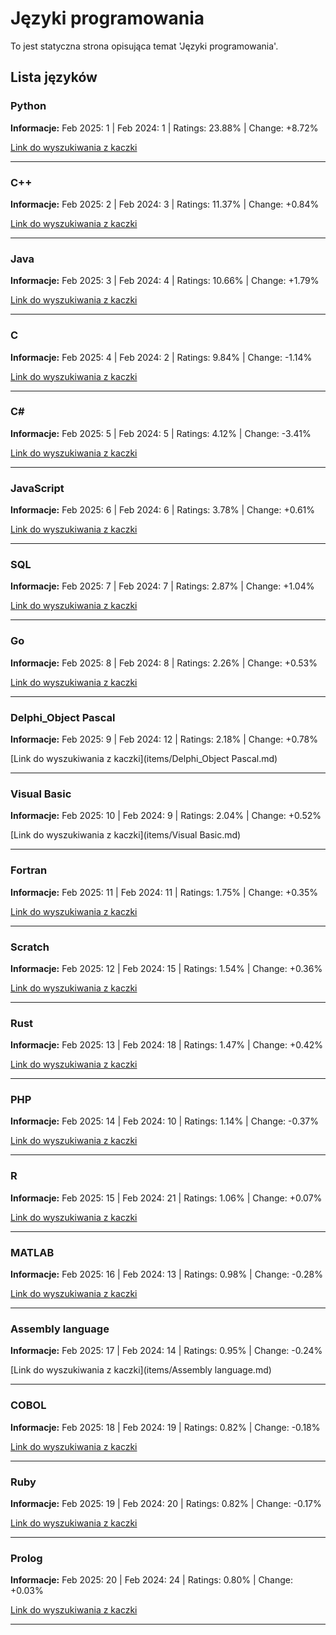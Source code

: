 # Języki programowania

To jest statyczna strona opisująca temat 'Języki programowania'.

## Lista języków

### Python

**Informacje:** Feb 2025: 1 | Feb 2024: 1 | Ratings: 23.88% | Change: +8.72%

[Link do wyszukiwania z kaczki](items/Python.md)

---

### C++

**Informacje:** Feb 2025: 2 | Feb 2024: 3 | Ratings: 11.37% | Change: +0.84%

[Link do wyszukiwania z kaczki](items/C++.md)

---

### Java

**Informacje:** Feb 2025: 3 | Feb 2024: 4 | Ratings: 10.66% | Change: +1.79%

[Link do wyszukiwania z kaczki](items/Java.md)

---

### C

**Informacje:** Feb 2025: 4 | Feb 2024: 2 | Ratings: 9.84% | Change: -1.14%

[Link do wyszukiwania z kaczki](items/C.md)

---

### C#

**Informacje:** Feb 2025: 5 | Feb 2024: 5 | Ratings: 4.12% | Change: -3.41%

[Link do wyszukiwania z kaczki](items/C#.md)

---

### JavaScript

**Informacje:** Feb 2025: 6 | Feb 2024: 6 | Ratings: 3.78% | Change: +0.61%

[Link do wyszukiwania z kaczki](items/JavaScript.md)

---

### SQL

**Informacje:** Feb 2025: 7 | Feb 2024: 7 | Ratings: 2.87% | Change: +1.04%

[Link do wyszukiwania z kaczki](items/SQL.md)

---

### Go

**Informacje:** Feb 2025: 8 | Feb 2024: 8 | Ratings: 2.26% | Change: +0.53%

[Link do wyszukiwania z kaczki](items/Go.md)

---

### Delphi_Object Pascal

**Informacje:** Feb 2025: 9 | Feb 2024: 12 | Ratings: 2.18% | Change: +0.78%

[Link do wyszukiwania z kaczki](items/Delphi_Object Pascal.md)

---

### Visual Basic

**Informacje:** Feb 2025: 10 | Feb 2024: 9 | Ratings: 2.04% | Change: +0.52%

[Link do wyszukiwania z kaczki](items/Visual Basic.md)

---

### Fortran

**Informacje:** Feb 2025: 11 | Feb 2024: 11 | Ratings: 1.75% | Change: +0.35%

[Link do wyszukiwania z kaczki](items/Fortran.md)

---

### Scratch

**Informacje:** Feb 2025: 12 | Feb 2024: 15 | Ratings: 1.54% | Change: +0.36%

[Link do wyszukiwania z kaczki](items/Scratch.md)

---

### Rust

**Informacje:** Feb 2025: 13 | Feb 2024: 18 | Ratings: 1.47% | Change: +0.42%

[Link do wyszukiwania z kaczki](items/Rust.md)

---

### PHP

**Informacje:** Feb 2025: 14 | Feb 2024: 10 | Ratings: 1.14% | Change: -0.37%

[Link do wyszukiwania z kaczki](items/PHP.md)

---

### R

**Informacje:** Feb 2025: 15 | Feb 2024: 21 | Ratings: 1.06% | Change: +0.07%

[Link do wyszukiwania z kaczki](items/R.md)

---

### MATLAB

**Informacje:** Feb 2025: 16 | Feb 2024: 13 | Ratings: 0.98% | Change: -0.28%

[Link do wyszukiwania z kaczki](items/MATLAB.md)

---

### Assembly language

**Informacje:** Feb 2025: 17 | Feb 2024: 14 | Ratings: 0.95% | Change: -0.24%

[Link do wyszukiwania z kaczki](items/Assembly language.md)

---

### COBOL

**Informacje:** Feb 2025: 18 | Feb 2024: 19 | Ratings: 0.82% | Change: -0.18%

[Link do wyszukiwania z kaczki](items/COBOL.md)

---

### Ruby

**Informacje:** Feb 2025: 19 | Feb 2024: 20 | Ratings: 0.82% | Change: -0.17%

[Link do wyszukiwania z kaczki](items/Ruby.md)

---

### Prolog

**Informacje:** Feb 2025: 20 | Feb 2024: 24 | Ratings: 0.80% | Change: +0.03%

[Link do wyszukiwania z kaczki](items/Prolog.md)

---

